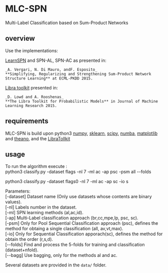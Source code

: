 # MLC-SPN
Multi-Label Classification based on Sum-Product Networks

## overview
	
Use the implementations:

[LearnSPN](http://homes.cs.washington.edu/~pedrod/papers/mlc13.pdf) and SPN-AL, SPN-AC as presented in:  

	_A. Vergari, N. Di Mauro, andF. Esposito_   
	**Simplifying, Regularizing and Strengthening Sum-Product Network Structure Learning** at ECML-PKDD 2015.
	
[Libra toolkit](http://libra.cs.uoregon.edu/) presented in:

	_D. Lowd and A. Rooshenas_
	**The Libra Toolkit for Probabilistic Models** in Journal of Machine Learning Research 2015.


## requirements
MLC-SPN is build upon python3 [numpy](http://www.numpy.org/),
[sklearn](http://scikit-learn.org/stable/),
[scipy](http://www.scipy.org/), [numba](http://numba.pydata.org/), [matplotlib](http://matplotlib.org/) and [theano](http://deeplearning.net/software/theano/), and the [LibraTollkit](http://libra.cs.uoregon.edu/doc/manual.pdf)

## usage

To run the algorithm execute :  
python3 classify.py -dataset flags -nl 7 -ml ac  -ap psc -psm all --folds  

python3 classify.py -dataset flags0 -nl 7 -ml ac  -ap sc -io s  

Parameters:  
[-dataset] Dataset name (Only use datasets whose contents are binary values).  
[-nl] Labels number in the dataset.  
[-ml] SPN learning methods (al,ac,id).  
[-ap] Multi-Label classification approach (br,cc,mpe,lp, psc, sc).  
[-psm] Only for Pool Sequential Classification approach (psc), defines the method for obtaing a single classification (all, av,vt,max).  
[-io] Only for Sequential Classification apporach(sc), defines the method for obtain the order (r,s,d).  
[--folds] Find and process the 5-folds for training and classification (dataset+nfold).  
[--bagg] Use bagging, only for the methods al and ac.

Several datasets are provided in the `data/` folder.

